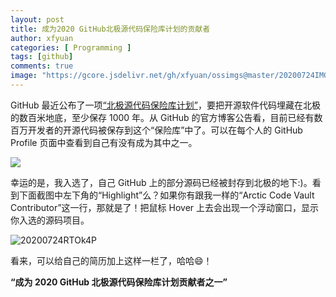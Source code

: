 ```yaml
---
layout: post
title: 成为2020 GitHub北极源代码保险库计划的贡献者
author: xfyuan
categories: [ Programming ]
tags: [github]
comments: true
image: "https://gcore.jsdelivr.net/gh/xfyuan/ossimgs@master/20200724IMG_20200723_165414.jpg"
---
```


GitHub 最近公布了一项[“北极源代码保险库计划”](https://github.blog/2020-07-16-github-archive-program-the-journey-of-the-worlds-open-source-code-to-the-arctic/)，要把开源软件代码埋藏在北极的数百米地底，至少保存 1000 年。从 GitHub 的官方博客公告看，目前已经有数百万开发者的开源代码被保存到这个“保险库”中了。可以在每个人的 GitHub Profile 页面中查看到自己有没有成为其中之一。

![](https://s3.ifanr.com/wp-content/uploads/2019/11/a.jpg!720)

幸运的是，我入选了，自己 GitHub 上的部分源码已经被封存到北极的地下:)。看到下面截图中左下角的“Highlight”么？如果你有跟我一样的“Arctic Code Vault Contributor”这一行，那就是了！把鼠标 Hover 上去会出现一个浮动窗口，显示你入选的源码项目。

![20200724RTOk4P](https://gcore.jsdelivr.net/gh/xfyuan/ossimgs@master/20200724RTOk4P.png)

看来，可以给自己的简历加上这样一栏了，哈哈😄！

**“成为 2020 GitHub 北极源代码保险库计划贡献者之一”**